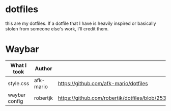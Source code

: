 # dotfiles

this are my dotfiles. If a dotfile that I have is heavily inspired or basically stolen from someone else's work, I'll credit them.

# Waybar #

What I took | Author | Links
----------------|-------------|-------
style.css | afk-mario | https://github.com/afk-mario/dotfiles
waybar config | robertjk | https://github.com/robertjk/dotfiles/blob/253b86442dae4d07d872e8b963fa33b5f8819594/.config/waybar